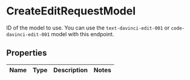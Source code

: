 

# CreateEditRequestModel

ID of the model to use. You can use the `text-davinci-edit-001` or `code-davinci-edit-001` model with this endpoint.

## Properties

| Name | Type | Description | Notes |
|------------ | ------------- | ------------- | -------------|



